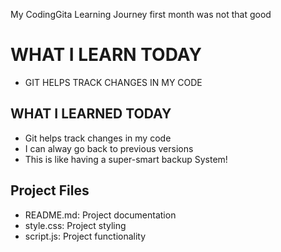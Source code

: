 My CodingGita Learning Journey
first month was not that good
# WHAT I LEARN TODAY

- GIT HELPS TRACK CHANGES IN MY CODE

## WHAT I LEARNED TODAY

- Git helps track changes in my code
- I can alway go back to previous versions
- This is like having a super-smart backup System!

## Project Files
- README.md: Project documentation
- style.css: Project styling
- script.js: Project functionality